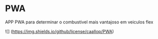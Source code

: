 # PWA
APP PWA para determinar o combustivel mais vantajoso em veiculos flex

![] (https://img.shields.io/github/license/caallop/PWA)
